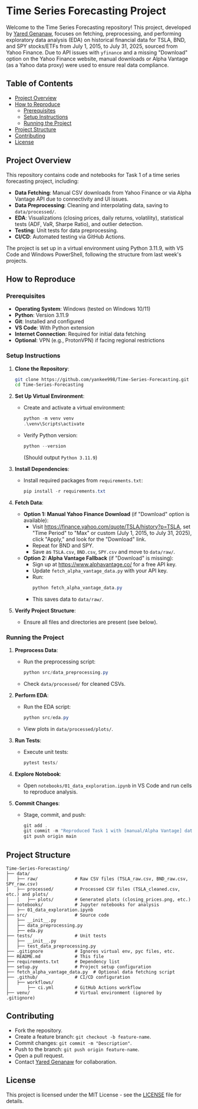 # Time Series Forecasting Project

Welcome to the Time Series Forecasting repository! This project, developed by [Yared Genanaw](mailto:yaredgenanaw99@gmail.com), focuses on fetching, preprocessing, and performing exploratory data analysis (EDA) on historical financial data for TSLA, BND, and SPY stocks/ETFs from July 1, 2015, to July 31, 2025, sourced from Yahoo Finance. Due to API issues with `yfinance` and a missing "Download" option on the Yahoo Finance website, manual downloads or Alpha Vantage (as a Yahoo data proxy) were used to ensure real data compliance.

## Table of Contents
- [Project Overview](#project-overview)
- [How to Reproduce](#how-to-reproduce)
  - [Prerequisites](#prerequisites)
  - [Setup Instructions](#setup-instructions)
  - [Running the Project](#running-the-project)
- [Project Structure](#project-structure)
- [Contributing](#contributing)
- [License](#license)

## Project Overview
This repository contains code and notebooks for Task 1 of a time series forecasting project, including:
- **Data Fetching**: Manual CSV downloads from Yahoo Finance or via Alpha Vantage API due to connectivity and UI issues.
- **Data Preprocessing**: Cleaning and interpolating data, saving to `data/processed/`.
- **EDA**: Visualizations (closing prices, daily returns, volatility), statistical tests (ADF, VaR, Sharpe Ratio), and outlier detection.
- **Testing**: Unit tests for data preprocessing.
- **CI/CD**: Automated testing via GitHub Actions.

The project is set up in a virtual environment using Python 3.11.9, with VS Code and Windows PowerShell, following the structure from last week's projects.

## How to Reproduce

### Prerequisites
- **Operating System**: Windows (tested on Windows 10/11)
- **Python**: Version 3.11.9
- **Git**: Installed and configured
- **VS Code**: With Python extension
- **Internet Connection**: Required for initial data fetching
- **Optional**: VPN (e.g., ProtonVPN) if facing regional restrictions

### Setup Instructions
1. **Clone the Repository**:
   ```bash
   git clone https://github.com/yankee998/Time-Series-Forecasting.git
   cd Time-Series-Forecasting
   ```

2. **Set Up Virtual Environment**:
   - Create and activate a virtual environment:
     ```powershell
     python -m venv venv
     .\venv\Scripts\activate
     ```
   - Verify Python version:
     ```powershell
     python --version
     ```
     (Should output `Python 3.11.9`)

3. **Install Dependencies**:
   - Install required packages from `requirements.txt`:
     ```powershell
     pip install -r requirements.txt
     ```

4. **Fetch Data**:
   - **Option 1: Manual Yahoo Finance Download** (if "Download" option is available):
     - Visit https://finance.yahoo.com/quote/TSLA/history?p=TSLA, set "Time Period" to "Max" or custom (July 1, 2015, to July 31, 2025), click "Apply," and look for the "Download" link.
     - Repeat for BND and SPY.
     - Save as `TSLA.csv`, `BND.csv`, `SPY.csv` and move to `data/raw/`.
   - **Option 2: Alpha Vantage Fallback** (if "Download" is missing):
     - Sign up at https://www.alphavantage.co/ for a free API key.
     - Update `fetch_alpha_vantage_data.py` with your API key.
     - Run:
       ```powershell
       python fetch_alpha_vantage_data.py
       ```
     - This saves data to `data/raw/`.

5. **Verify Project Structure**:
   - Ensure all files and directories are present (see below).

### Running the Project
1. **Preprocess Data**:
   - Run the preprocessing script:
     ```powershell
     python src/data_preprocessing.py
     ```
   - Check `data/processed/` for cleaned CSVs.

2. **Perform EDA**:
   - Run the EDA script:
     ```powershell
     python src/eda.py
     ```
   - View plots in `data/processed/plots/`.

3. **Run Tests**:
   - Execute unit tests:
     ```powershell
     pytest tests/
     ```

4. **Explore Notebook**:
   - Open `notebooks/01_data_exploration.ipynb` in VS Code and run cells to reproduce analysis.

5. **Commit Changes**:
   - Stage, commit, and push:
     ```powershell
     git add .
     git commit -m "Reproduced Task 1 with [manual/Alpha Vantage] data"
     git push origin main
     ```

## Project Structure
```
Time-Series-Forecasting/
├── data/
│   ├── raw/              # Raw CSV files (TSLA_raw.csv, BND_raw.csv, SPY_raw.csv)
│   ├── processed/        # Processed CSV files (TSLA_cleaned.csv, etc.) and plots/
│   │   ├── plots/        # Generated plots (closing_prices.png, etc.)
├── notebooks/            # Jupyter notebooks for analysis
│   ├── 01_data_exploration.ipynb
├── src/                  # Source code
│   ├── __init__.py
│   ├── data_preprocessing.py
│   ├── eda.py
├── tests/                # Unit tests
│   ├── __init__.py
│   ├── test_data_preprocessing.py
├── .gitignore            # Ignores virtual env, pyc files, etc.
├── README.md             # This file
├── requirements.txt      # Dependency list
├── setup.py              # Project setup configuration
├── fetch_alpha_vantage_data.py  # Optional data fetching script
├── .github/              # CI/CD configuration
│   ├── workflows/
│       ├── ci.yml        # GitHub Actions workflow
├── venv/                 # Virtual environment (ignored by .gitignore)
```

## Contributing
- Fork the repository.
- Create a feature branch: `git checkout -b feature-name`.
- Commit changes: `git commit -m "Description"`.
- Push to the branch: `git push origin feature-name`.
- Open a pull request.
- Contact [Yared Genanaw](mailto:yaredgenanaw99@gmail.com) for collaboration.

## License
This project is licensed under the MIT License - see the [LICENSE](LICENSE) file for details.